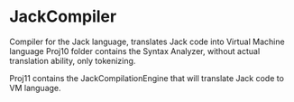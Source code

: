 # JackCompiler
Compiler for the Jack language, translates Jack code into Virtual Machine language
Proj10 folder contains the Syntax Analyzer, without actual translation ability, only tokenizing.

Proj11 contains the JackCompilationEngine that will translate Jack code to VM language.
